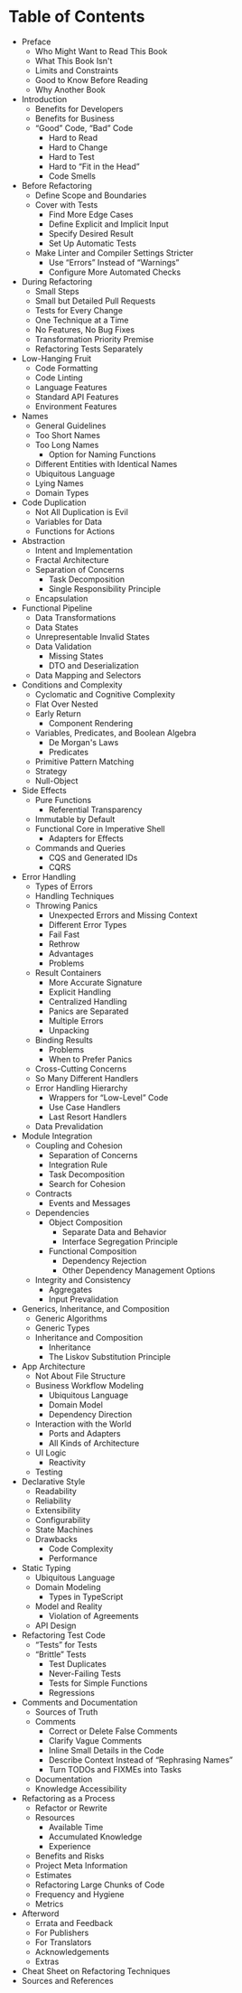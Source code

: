 # Table of Contents

- Preface
  - Who Might Want to Read This Book
  - What This Book Isn't
  - Limits and Constraints
  - Good to Know Before Reading
  - Why Another Book
- Introduction
  - Benefits for Developers
  - Benefits for Business
  - “Good” Code, “Bad” Code
    - Hard to Read
    - Hard to Change
    - Hard to Test
    - Hard to “Fit in the Head”
    - Code Smells
- Before Refactoring
  - Define Scope and Boundaries
  - Cover with Tests
    - Find More Edge Cases
    - Define Explicit and Implicit Input
    - Specify Desired Result
    - Set Up Automatic Tests
  - Make Linter and Compiler Settings Stricter
    - Use “Errors” Instead of “Warnings”
    - Configure More Automated Checks
- During Refactoring
  - Small Steps
  - Small but Detailed Pull Requests
  - Tests for Every Change
  - One Technique at a Time
  - No Features, No Bug Fixes
  - Transformation Priority Premise
  - Refactoring Tests Separately
- Low-Hanging Fruit
  - Code Formatting
  - Code Linting
  - Language Features
  - Standard API Features
  - Environment Features
- Names
  - General Guidelines
  - Too Short Names
  - Too Long Names
    - Option for Naming Functions
  - Different Entities with Identical Names
  - Ubiquitous Language
  - Lying Names
  - Domain Types
- Code Duplication
  - Not All Duplication is Evil
  - Variables for Data
  - Functions for Actions
- Abstraction
  - Intent and Implementation
  - Fractal Architecture
  - Separation of Concerns
    - Task Decomposition
    - Single Responsibility Principle
  - Encapsulation
- Functional Pipeline
  - Data Transformations
  - Data States
  - Unrepresentable Invalid States
  - Data Validation
    - Missing States
    - DTO and Deserialization
  - Data Mapping and Selectors
- Conditions and Complexity
  - Cyclomatic and Cognitive Complexity
  - Flat Over Nested
  - Early Return
    - Component Rendering
  - Variables, Predicates, and Boolean Algebra
    - De Morgan's Laws
    - Predicates
  - Primitive Pattern Matching
  - Strategy
  - Null-Object
- Side Effects
  - Pure Functions
    - Referential Transparency
  - Immutable by Default
  - Functional Core in Imperative Shell
    - Adapters for Effects
  - Commands and Queries
    - CQS and Generated IDs
    - CQRS
- Error Handling
  - Types of Errors
  - Handling Techniques
  - Throwing Panics
    - Unexpected Errors and Missing Context
    - Different Error Types
    - Fail Fast
    - Rethrow
    - Advantages
    - Problems
  - Result Containers
    - More Accurate Signature
    - Explicit Handling
    - Centralized Handling
    - Panics are Separated
    - Multiple Errors
    - Unpacking
  - Binding Results
    - Problems
    - When to Prefer Panics
  - Cross-Cutting Concerns
  - So Many Different Handlers
  - Error Handling Hierarchy
    - Wrappers for “Low-Level” Code
    - Use Case Handlers
    - Last Resort Handlers
  - Data Prevalidation
- Module Integration
  - Coupling and Cohesion
    - Separation of Concerns
    - Integration Rule
    - Task Decomposition
    - Search for Cohesion
  - Contracts
    - Events and Messages
  - Dependencies
    - Object Composition
      - Separate Data and Behavior
      - Interface Segregation Principle
    - Functional Composition
      - Dependency Rejection
      - Other Dependency Management Options
  - Integrity and Consistency
    - Aggregates
    - Input Prevalidation
- Generics, Inheritance, and Composition
  - Generic Algorithms
  - Generic Types
  - Inheritance and Composition
    - Inheritance
    - The Liskov Substitution Principle
- App Architecture
  - Not About File Structure
  - Business Workflow Modeling
    - Ubiquitous Language
    - Domain Model
    - Dependency Direction
  - Interaction with the World
    - Ports and Adapters
    - All Kinds of Architecture
  - UI Logic
    - Reactivity
  - Testing
- Declarative Style
  - Readability
  - Reliability
  - Extensibility
  - Configurability
  - State Machines
  - Drawbacks
    - Code Complexity
    - Performance
- Static Typing
  - Ubiquitous Language
  - Domain Modeling
    - Types in TypeScript
  - Model and Reality
    - Violation of Agreements
  - API Design
- Refactoring Test Code
  - “Tests” for Tests
  - “Brittle” Tests
    - Test Duplicates
    - Never-Failing Tests
    - Tests for Simple Functions
    - Regressions
- Comments and Documentation
  - Sources of Truth
  - Comments
    - Correct or Delete False Comments
    - Clarify Vague Comments
    - Inline Small Details in the Code
    - Describe Context Instead of “Rephrasing Names”
    - Turn TODOs and FIXMEs into Tasks
  - Documentation
  - Knowledge Accessibility
- Refactoring as a Process
  - Refactor or Rewrite
  - Resources
    - Available Time
    - Accumulated Knowledge
    - Experience
  - Benefits and Risks
  - Project Meta Information
  - Estimates
  - Refactoring Large Chunks of Code
  - Frequency and Hygiene
  - Metrics
- Afterword
  - Errata and Feedback
  - For Publishers
  - For Translators
  - Acknowledgements
  - Extras
- Cheat Sheet on Refactoring Techniques
- Sources and References
